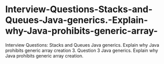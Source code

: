 # Interview-Questions-Stacks-and-Queues-Java-generics.-Explain-why-Java-prohibits-generic-array-
Interview Questions: Stacks and Queues Java generics. Explain why Java prohibits generic array creation
3.
Question 3
Java generics. Explain why Java prohibits generic array creation.
